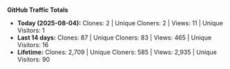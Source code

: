 
**GitHub Traffic Totals**

- **Today (2025-08-04):** Clones: 2 | Unique Cloners: 2 | Views: 11 | Unique Visitors: 1
- **Last 14 days:** Clones: 87 | Unique Cloners: 83 | Views: 465 | Unique Visitors: 16
- **Lifetime:** Clones: 2,709 | Unique Cloners: 585 | Views: 2,935 | Unique Visitors: 90
